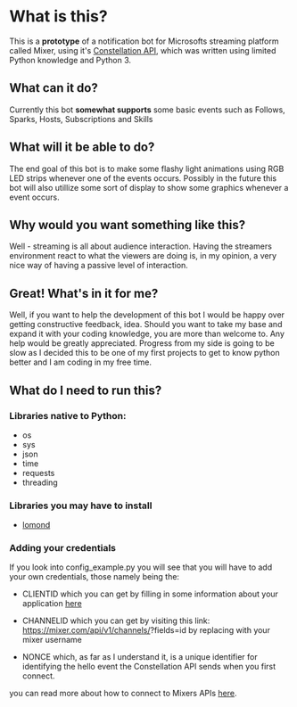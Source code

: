 # What is this?

This is a **prototype** of a notification bot for Microsofts streaming platform called Mixer, using it's [Constellation API](https://dev.mixer.com/reference/constellation/introduction), which was written using limited Python knowledge and Python 3.

## What can it do?

Currently this bot **somewhat supports** some basic events such as Follows, Sparks, Hosts, Subscriptions and Skills

## What will it be able to do?

The end goal of this bot is to make some flashy light animations using RGB LED strips whenever one of the events occurs. Possibly in the future this bot will also utillize some sort of display to show some graphics whenever a event occurs.

## Why would you want something like this?

Well - streaming is all about audience interaction. Having the streamers environment react to what the viewers are doing is, in my opinion, a very nice way of having a passive level of interaction.

## Great! What's in it for me?

Well, if you want to help the development of this bot I would be happy over getting constructive feedback, idea. Should you want to take my base and expand it with your coding knowledge, you are more than welcome to. Any help would be greatly appreciated.
Progress from my side is going to be slow as I decided this to be one of my first projects to get to know python better and I am coding in my free time.

## What do I need to run this?

### Libraries native to Python:
- os
- sys
- json
- time
- requests
- threading

### Libraries you may have to install
- [lomond](https://pypi.org/project/lomond/)

### Adding your credentials

If you look into config_example.py you will see that you will have to add your own credentials, those namely being the:

- CLIENTID
which you can get by filling in some information about your application [here](https://mixer.com/lab/oauth)

- CHANNELID
which you can get by visiting this link:
https://mixer.com/api/v1/channels/<username>?fields=id
by replacing <username> with your mixer username

- NONCE
which, as far as I understand it, is a unique identifier for identifying the hello event the Constellation API sends when you first connect.

you can read more about how to connect to Mixers APIs [here](https://dev.mixer.com/reference/chat/connection).
